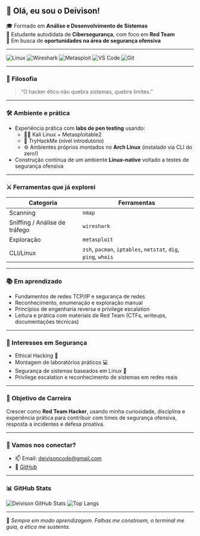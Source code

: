 ## 👋 Olá, eu sou o Deivison! 

🎓 Formado em **Análise e Desenvolvimento de Sistemas**  
🔐 Estudante autodidata de **Cibersegurança**, com foco em **Red Team**  
💼 Em busca de **oportunidades na área de segurança ofensiva**  

---
![Linux](https://img.shields.io/badge/Linux-Arch-blue?logo=linux)
![Wireshark](https://img.shields.io/badge/Wireshark-Protocol%20Analysis-blue)
![Metasploit](https://img.shields.io/badge/Metasploit-Exploit%20Framework-critical)
![VS Code](https://img.shields.io/badge/Editor-VSCode-blue?logo=visualstudiocode)
![Git](https://img.shields.io/badge/Git-Version%20Control-orange?logo=git)

---

### 🧠 Filosofia
> “O hacker ético não quebra sistemas, quebra limites.”  

---

### 🛠️ Ambiente e prática
- Experiência prática com **labs de pen testing** usando:
  - 🐱‍💻 Kali Linux + Metasploitable2
  - 🧪 TryHackMe (nível introdutório)
  - ⚙️ Ambientes próprios montados no **Arch Linux** (instalado via CLI do zero!)
- Construção contínua de um ambiente **Linux-native** voltado a testes de segurança ofensiva  

---

### ⚔️ Ferramentas que já explorei
| Categoria | Ferramentas |
|----------|-------------|
| Scanning | `nmap` |
| Sniffing / Análise de tráfego | `wireshark` |
| Exploração | `metasploit` |
| CLI/Linux | `zsh`, `pacman`, `iptables`, `netstat`, `dig`, `ping`, `whois` |

---

### 📚 Em aprendizado
- Fundamentos de redes TCP/IP e segurança de redes
- Reconhecimento, enumeração e exploração manual
- Princípios de engenharia reversa e privilege escalation
- Leitura e prática com materiais de Red Team (CTFs, writeups, documentações técnicas)

---

### 🧩 Interesses em Segurança
- Ethical Hacking 🧠  
- Montagem de laboratórios práticos 💻  
- Segurança de sistemas baseados em Linux 🐧  
- Privilege escalation e reconhecimento de sistemas em redes reais  

---

### 🎯 Objetivo de Carreira
Crescer como **Red Team Hacker**, usando minha curiosidade, disciplina e experiência prática para contribuir com times de segurança ofensiva, resposta a incidentes e defesa proativa.

---

### 🤝 Vamos nos conectar?
- 📫 Email: deivisoncode@gmail.com
- 🧠 [GitHub](https://github.com/httpsdfaa)

---

### 📊 GitHub Stats

![Deivison GitHub Stats](https://github-readme-stats.vercel.app/api?username=httpsdfaa&show_icons=true&theme=radical)
![Top Langs](https://github-readme-stats.vercel.app/api/top-langs/?username=httpsdfaa&layout=compact&theme=radical)

---

💬 *Sempre em modo aprendizagem. Falhas me constroem, o terminal me guia, a ética me sustenta.*
